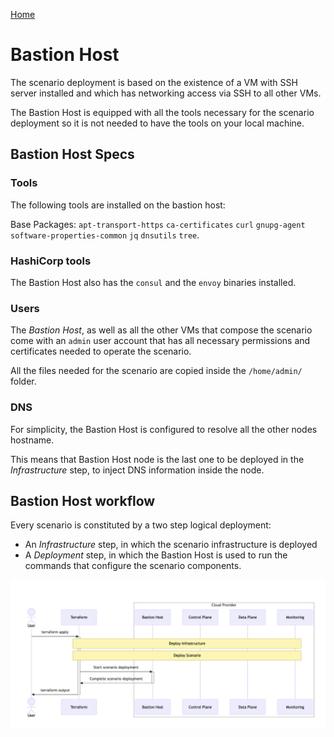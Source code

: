 [Home](../README.md)

# Bastion Host

The scenario deployment is based on the existence of a VM with SSH server 
installed and which has networking access via SSH to all other VMs.

The Bastion Host is equipped with all the tools necessary for the scenario 
deployment so it is not needed to have the tools on your local machine.

## Bastion Host Specs

### Tools

The following tools are installed on the bastion host:

Base Packages: `apt-transport-https` `ca-certificates` `curl` `gnupg-agent` `software-properties-common` `jq` `dnsutils` `tree`. 

### HashiCorp tools

The Bastion Host also has the `consul` and the `envoy` binaries installed.

### Users

The *Bastion Host*, as well as all the other VMs that compose the scenario come with an `admin` user account that has all necessary permissions and certificates needed to operate the scenario.

All the files needed for the scenario are copied inside the `/home/admin/` folder.

### DNS

For simplicity, the Bastion Host is configured to resolve all the other nodes hostname.

This means that Bastion Host node is the last one to be deployed in the *Infrastructure* step, to inject DNS information inside the node.


## Bastion Host workflow

Every scenario is constituted by a two step logical deployment:

* An *Infrastructure* step, in which the scenario infrastructure is deployed
* A *Deployment* step, in which the Bastion Host is used to run the commands that configure the scenario components.

![Scenario deploy](img/sequence_diagram-deploy-scenario-base.png)


